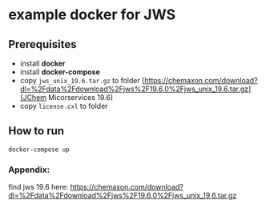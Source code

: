 # example docker for JWS

## Prerequisites

* install **docker**
* install **docker-compose**
* copy `jws_unix_19.6.tar.gz` to folder [https://chemaxon.com/download?dl=%2Fdata%2Fdownload%2Fjws%2F19.6.0%2Fjws_unix_19.6.tar.gz](JChem Micorservices 19.6)
* copy `license.cxl` to folder

## How to run

`docker-compose up`

### Appendix:

find jws 19.6 here: https://chemaxon.com/download?dl=%2Fdata%2Fdownload%2Fjws%2F19.6.0%2Fjws_unix_19.6.tar.gz
